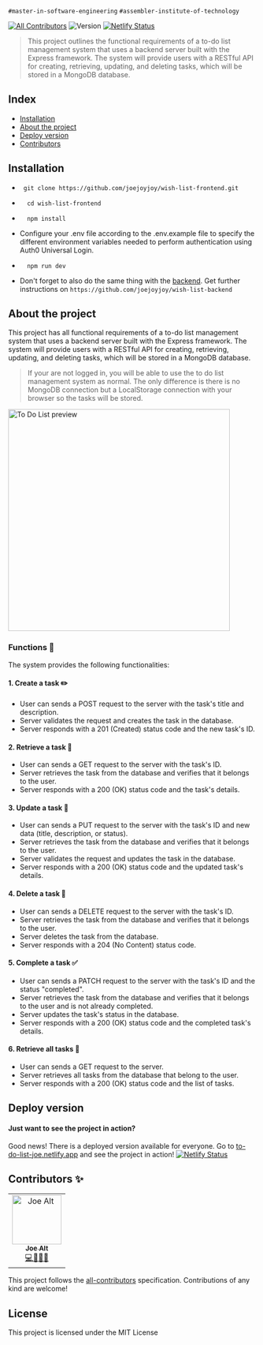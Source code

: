 `#master-in-software-engineering` `#assembler-institute-of-technology`

[![All Contributors](https://img.shields.io/badge/all_contributors-1-orange.svg?style=flat-square)](#contributors-) <img alt="Version" src="https://img.shields.io/badge/version-1.0-blue.svg?cacheSeconds=2592000" /> [![Netlify Status](https://api.netlify.com/api/v1/badges/47a7c356-f104-4348-9740-bc4234b53621/deploy-status)](https://app.netlify.com/sites/to-do-list-joe/deploys)

> This project outlines the functional requirements of a to-do list management system that uses a backend server built with the Express framework. The system will provide users with a RESTful API for creating, retrieving, updating, and deleting tasks, which will be stored in a MongoDB database.

## Index <!-- omit in toc -->
- [Installation](#installation)
- [About the project](#about-the-project)
- [Deploy version](#deploy-version)
- [Contributors](#contributors-)

## Installation

- ```
   git clone https://github.com/joejoyjoy/wish-list-frontend.git
  ```
- ```
    cd wish-list-frontend
  ```

- ```
    npm install
  ```

- Configure your .env file according to the .env.example file to specify the different environment variables needed to perform authentication using Auth0 Universal Login.

- ```
    npm run dev
  ```

- Don't forget to also do the same thing with the [backend](https://github.com/joejoyjoy/wish-list-backend). Get further  instructions on `https://github.com/joejoyjoy/wish-list-backend`

## About the project

This project has all functional requirements of a to-do list management system that uses a backend server built with the Express framework. The system will provide users with a RESTful API for creating, retrieving, updating, and deleting tasks, which will be stored in a MongoDB database. 
> If your are not logged in, you will be able to use the to do list management system as normal. The only difference is there is no MongoDB connection but a LocalStorage connection with your browser so the tasks will be stored.
<p float="left">
  <img src="./src/assets/gif/GitHubToDoPreviewGif.gif" alt="To Do List preview" width="450px">
</p>

### Functions 📕
The system provides the following functionalities:

#### 1. Create a task ✏️
- User can sends a POST request to the server with the task's title and description.
- Server validates the request and creates the task in the database.
- Server responds with a 201 (Created) status code and the new task's ID.

#### 2. Retrieve a task 🔎
- User can sends a GET request to the server with the task's ID.
- Server retrieves the task from the database and verifies that it belongs to the user.
- Server responds with a 200 (OK) status code and the task's details.

#### 3. Update a task 📝
- User can sends a PUT request to the server with the task's ID and new data (title, description, or status).
- Server retrieves the task from the database and verifies that it belongs to the user.
- Server validates the request and updates the task in the database.
- Server responds with a 200 (OK) status code and the updated task's details.

#### 4. Delete a task 🧨
- User can sends a DELETE request to the server with the task's ID.
- Server retrieves the task from the database and verifies that it belongs to the user.
- Server deletes the task from the database.
- Server responds with a 204 (No Content) status code.

#### 5. Complete a task ✅
- User can sends a PATCH request to the server with the task's ID and the status "completed".
- Server retrieves the task from the database and verifies that it belongs to the user and is not already completed.
- Server updates the task's status in the database.
- Server responds with a 200 (OK) status code and the completed task's details.

#### 6. Retrieve all tasks 📇
- User can sends a GET request to the server.
- Server retrieves all tasks from the database that belong to the user.
- Server responds with a 200 (OK) status code and the list of tasks.

## Deploy version
#### Just want to see the project in action?
Good news! There is a deployed version available for everyone.
Go to [to-do-list-joe.netlify.app](https://to-do-list-joe.netlify.app) and see the project in action!
[![Netlify Status](https://api.netlify.com/api/v1/badges/47a7c356-f104-4348-9740-bc4234b53621/deploy-status)](https://app.netlify.com/sites/to-do-list-joe/deploys) 

## Contributors ✨

<!-- ALL-CONTRIBUTORS-LIST:START - Do not remove or modify this section -->
<!-- prettier-ignore-start -->
<!-- markdownlint-disable -->
<table>
  <tbody>
    <tr>
      <td align="center">
        <a href="https://github.com/joejoyjoy">
          <img src="https://avatars.githubusercontent.com/u/73751755" width="100px" alt="Joe Alt"/>
          <br />
          <sub>
          <b>Joe Alt</b>
          </sub>
        </a>
        <br />
        <a href="#developer-joe" title="code-tools-maintenance-design">💻🔧🚧🎨</a>
      </td>
    </tr>
  </tbody>
</table>

This project follows the [all-contributors](https://allcontributors.org) specification.
Contributions of any kind are welcome!

## License <!-- omit in toc -->

This project is licensed under the MIT License
